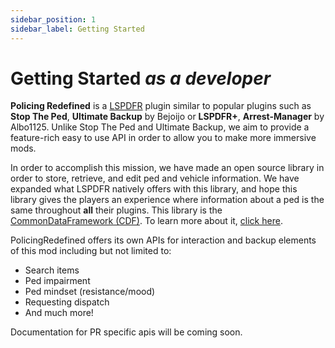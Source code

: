 ```yaml
---
sidebar_position: 1
sidebar_label: Getting Started
---
```


# Getting Started *as a developer*
**Policing Redefined** is a [LSPDFR](https://lcpdfr.com) plugin similar to popular
plugins such as **Stop The Ped**, **Ultimate Backup** by Bejoijo or **LSPDFR+**, 
**Arrest-Manager** by Albo1125. Unlike Stop The Ped and Ultimate Backup, we aim to provide a feature-rich easy to use API in order to allow you to make more immersive mods. 

In order to accomplish this mission, we have made an open source library in order to store, retrieve, and edit ped and vehicle information. We have expanded what LSPDFR natively offers with this library, and hope this library gives the players an experience where information about a ped is the same throughout **all** their plugins. This library is the [CommonDataFramework (CDF)](https://github.com/Policing-Redefined/CommonDataFramework). To learn more about it, [click here](/docs/developer-docs/cdf/what-is-it.md).

PolicingRedefined offers its own APIs for interaction and backup elements of this mod including but not limited to:
- Search items
- Ped impairment
- Ped mindset (resistance/mood) 
- Requesting dispatch
- And much more!

Documentation for PR specific apis will be coming soon.